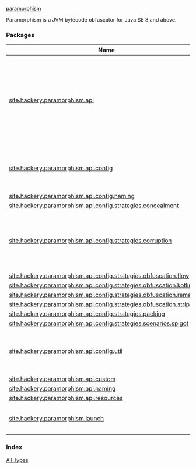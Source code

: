[paramorphism](./index.md)

Paramorphism is a JVM bytecode obfuscator for Java SE 8 and above.

### Packages

| Name | Summary |
|---|---|
| [site.hackery.paramorphism.api](site.hackery.paramorphism.api/index.md) | Contains the public-facing API for Paramorphism. With the API, one can create automated systems or build integrations for Paramorphism. |
| [site.hackery.paramorphism.api.config](site.hackery.paramorphism.api.config/index.md) | Contains classes used for configuring the behaviour of Paramorphism. |
| [site.hackery.paramorphism.api.config.naming](site.hackery.paramorphism.api.config.naming/index.md) |  |
| [site.hackery.paramorphism.api.config.strategies.concealment](site.hackery.paramorphism.api.config.strategies.concealment/index.md) |  |
| [site.hackery.paramorphism.api.config.strategies.corruption](site.hackery.paramorphism.api.config.strategies.corruption/index.md) | Contains configuration objects for obfuscation strategies in the "corruption" category. |
| [site.hackery.paramorphism.api.config.strategies.obfuscation.flow](site.hackery.paramorphism.api.config.strategies.obfuscation.flow/index.md) |  |
| [site.hackery.paramorphism.api.config.strategies.obfuscation.kotlin](site.hackery.paramorphism.api.config.strategies.obfuscation.kotlin/index.md) |  |
| [site.hackery.paramorphism.api.config.strategies.obfuscation.remapper](site.hackery.paramorphism.api.config.strategies.obfuscation.remapper/index.md) |  |
| [site.hackery.paramorphism.api.config.strategies.obfuscation.stripping](site.hackery.paramorphism.api.config.strategies.obfuscation.stripping/index.md) |  |
| [site.hackery.paramorphism.api.config.strategies.packing](site.hackery.paramorphism.api.config.strategies.packing/index.md) |  |
| [site.hackery.paramorphism.api.config.strategies.scenarios.spigot](site.hackery.paramorphism.api.config.strategies.scenarios.spigot/index.md) |  |
| [site.hackery.paramorphism.api.config.util](site.hackery.paramorphism.api.config.util/index.md) | Contains utility classes that aid in defining configuration classes for Paramorphism. |
| [site.hackery.paramorphism.api.custom](site.hackery.paramorphism.api.custom/index.md) |  |
| [site.hackery.paramorphism.api.naming](site.hackery.paramorphism.api.naming/index.md) |  |
| [site.hackery.paramorphism.api.resources](site.hackery.paramorphism.api.resources/index.md) |  |
| [site.hackery.paramorphism.launch](site.hackery.paramorphism.launch/index.md) | Contains methods for starting the obfuscator. |

### Index

[All Types](alltypes/index.md)